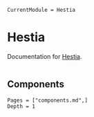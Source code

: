 ```@meta
CurrentModule = Hestia
```

# Hestia

Documentation for [Hestia](https://github.com/stephans3/Hestia.jl).

```@index
```

## Components

```@contents
Pages = ["components.md",]
Depth = 1
```

